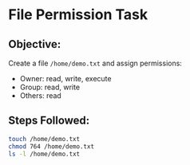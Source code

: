 # File Permission Task

## Objective:
Create a file `/home/demo.txt` and assign permissions:
- Owner: read, write, execute
- Group: read, write
- Others: read

## Steps Followed:
```bash
touch /home/demo.txt
chmod 764 /home/demo.txt
ls -l /home/demo.txt

